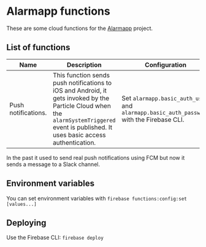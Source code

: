 # Alarmapp functions

These are some cloud functions for the [Alarmapp](https://github.com/ramomar/alarmapp) project.

## List of functions

| Name                                               | Description        | Configuration |
|----------------------------------------------------|--------------------|---------------|
| Push notifications. | This function sends push notifications to iOS and Android, it gets invoked by the Particle Cloud when the `alarmSystemTriggered` event is published. It uses basic access authentication. | Set `alarmapp.basic_auth_user` and `alarmapp.basic_auth_password` with the Firebase CLI. |

In the past it used to send real push notifications using FCM but now it sends a message to a Slack channel.

## Environment variables

You can set environment variables with `firebase functions:config:set [values...]`

## Deploying

Use the Firebase CLI: `firebase deploy` 
